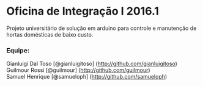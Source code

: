 # Oficina de Integração I  2016.1

Projeto universitário de solução em arduino para controle e manutenção de hortas domésticas de baixo custo.

### Equipe: <br>
Gianluigi Dal Toso [@gianluigitoso] (http://github.com/gianluigitoso) <br>
Guilmour Rossi [@guilmour] (http://github.com/guilmour) <br>
Samuel Henrique [@samueloph] (http://github.com/samueloph) <br>
